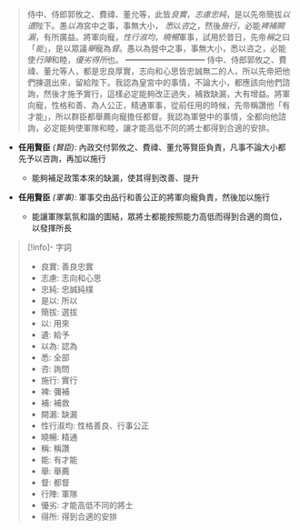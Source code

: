 > 侍中、侍郎郭攸之、費禕、董允等，此皆*良實*，*志慮忠純*，是以先帝簡拔*以遺*陛下。愚*以為*宮中之事，事無大小， *悉*以*咨*之，然後*施行*，必能*裨補闕漏*，有所廣益。將軍向寵，*性行淑均*，*曉暢*軍事，試用於昔日，先帝*稱*之曰「*能*」，是以眾議*舉*寵為*督*。愚以為營中之事，事無大小，悉以咨之，必能使*行陣*和睦，*優劣得所*也。
> ━━━━━━━━━━
> 侍中、侍郎郭攸之、費禕、董允等人，都是忠良厚實，志向和心思皆忠誠無二的人，所以先帝把他們揀選出來，留給陛下。我認為皇宮中的事情，不論大小，都應該向他們諮詢，然後才施予實行，這樣必定能夠改正過失，補救缺漏，大有增益。將軍向寵，性格和善、為人公正，精通軍事，從前任用的時候，先帝稱讚他「有才能」，所以群臣都舉薦向寵擔任都督。我認為軍營中的事情，全都向他諮詢，必定能夠使軍隊和睦，讓才能高低不同的將士都得到合適的安排。

- **任用賢臣** *(賢臣)*: 內政交付郭攸之、費禕、董允等賢臣負責，凡事不論大小都先予以咨詢，再加以施行
	- 能夠補足政策本來的缺漏，使其得到改善、提升

- **任用賢臣** *(軍事)*: 軍事交由品行和善公正的將軍向寵負責，然後加以施行
	- 能讓軍隊氣氛和諧的圖結，眾將士都能按照能力高低而得到合適的崗位，以發揮所長

> [!info]- 字詞
> - 良實: 善良忠實
> - 志慮: 志向和心思
> - 忠純: 忠誠純樸
> - 是以: 所以
> - 簡拔: 選拔
> - 以: 用來
> - 遺: 給予
> - 以為: 認為
> - 悉: 全部
> - 咨: 詢問
> - 施行: 實行
> - 裨: 彌補
> - 補: 補救
> - 闕漏: 缺漏
> - 性行淑均: 性格善良、行事公正
> - 曉暢: 精通
> - 稱: 稱讚
> - 能: 有才能
> - 舉: 舉薦
> - 督: 都督
> - 行陣: 軍隊
> - 優劣: 才能高低不同的將士
> - 得所: 得到合適的安排
